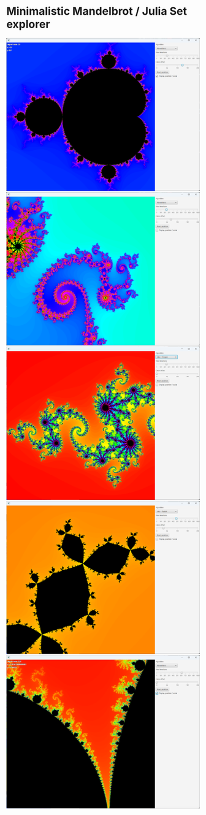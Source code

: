 # Minimalistic Mandelbrot / Julia Set explorer

![](pic1.png)
![](pic2.png)
![](pic3.png)
![](pic4.png)
![](pic5.png)